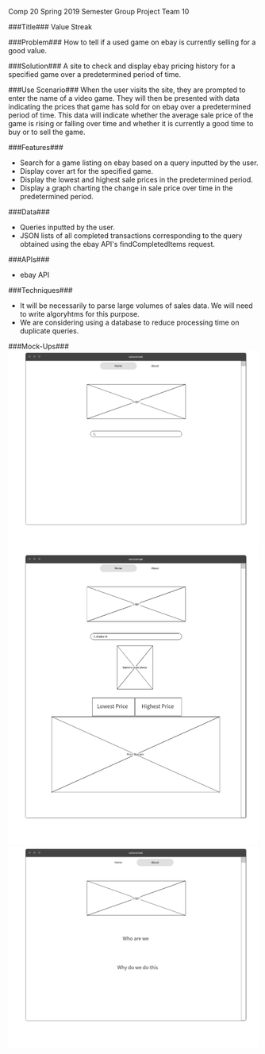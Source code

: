 Comp 20
Spring 2019
Semester Group Project
Team 10

###Title###
Value Streak

###Problem###
How to tell if a used game on ebay is currently selling for a good value.

###Solution###
A site to check and display ebay pricing history for a specified game over a predetermined period of time.

###Use Scenario###
When the user visits the site, they are prompted to enter the name of a video game.
They will then be presented with data indicating the prices that game has sold for on ebay over a predetermined period of time. This data will indicate whether the average sale price of the game is rising or falling over time and whether it is currently a good time to buy or to sell the game.

###Features###
- Search for a game listing on ebay based on a query inputted by the user.
- Display cover art for the specified game.
- Display the lowest and highest sale prices in the predetermined period.
- Display a graph charting the change in sale price over time in the predetermined period.

###Data###
- Queries inputted by the user.
- JSON lists of all completed transactions corresponding to the query obtained using the ebay API's findCompletedItems request.

###APIs###
- ebay API

###Techniques###
- It will be necessarily to parse large volumes of sales data. We will need to write algoryhtms for this purpose.
- We are considering using a database to reduce processing time on duplicate queries.

###Mock-Ups###
![Main page](/wireframe/index.png "index")
![Search results](/wireframe/search_results.png "search results")
![About page](/wireframe/About.png "about")